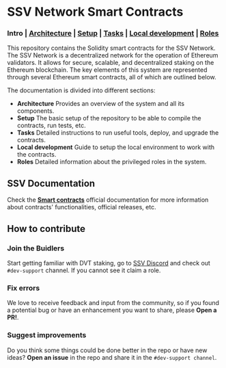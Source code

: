 # SSV Network Smart Contracts

### Intro | [Architecture](./docs/architecture.md) | [Setup](./docs/setup.md) | [Tasks](./docs/tasks.md) | [Local development](./docs/local-dev.md) | [Roles](./docs/roles.md)

This repository contains the Solidity smart contracts for the SSV Network. The SSV Network is a decentralized network for the operation of Ethereum validators. It allows for secure, scalable, and decentralized staking on the Ethereum blockchain. The key elements of this system are represented through several Ethereum smart contracts, all of which are outlined below.

The documentation is divided into different sections:

- **Architecture** Provides an overview of the system and all its components.
- **Setup** The basic setup of the repository to be able to compile the contracts, run tests, etc.
- **Tasks** Detailed instructions to run useful tools, deploy, and upgrade the contracts.
- **Local development** Guide to setup the local environment to work with the contracts.
- **Roles** Detailed information about the privileged roles in the system.

## SSV Documentation

Check the **[Smart contracts](https://docs.ssv.network/developers/smart-contracts)** official documentation for more information about contracts' functionalities, official releases, etc.

## How to contribute

### Join the Buidlers

Start getting familiar with DVT staking, go to [SSV Discord](https://discord.gg/invite/ssvnetworkofficial) and check out `#dev-support` channel. If you cannot see it claim a role.

### Fix errors

We love to receive feedback and input from the community, so if you found a potential bug or have an enhancement you want to share, please **Open a PR!**.

### Suggest improvements

Do you think some things could be done better in the repo or have new ideas?
**Open an issue** in the repo and share it in the `#dev-support channel`.